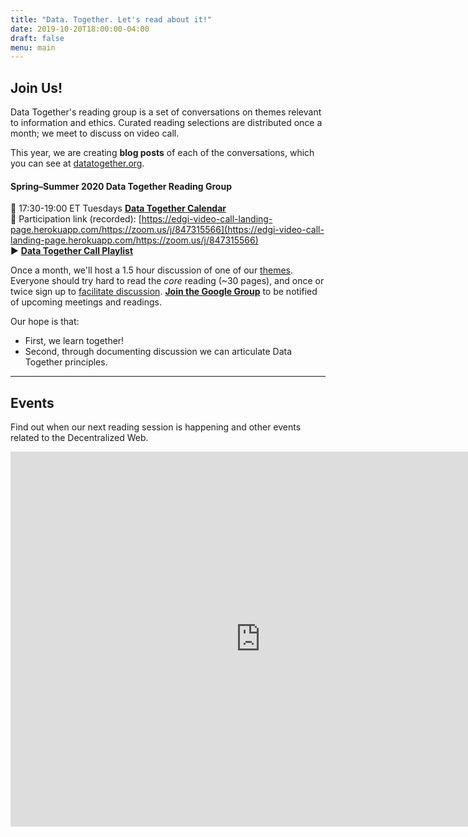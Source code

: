 ```yaml
---
title: "Data. Together. Let's read about it!"
date: 2019-10-20T18:00:00-04:00
draft: false
menu: main
---
```


## Join Us!

Data Together's reading group is a set of conversations on themes relevant to information and ethics.
Curated reading selections are distributed once a month; we meet to discuss on video call.

This year, we are creating **blog posts** of each of the conversations, which you can see at [datatogether.org](//datatogether.org).

#### Spring–Summer 2020 Data Together Reading Group

📅 17:30-19:00 ET Tuesdays [**Data Together Calendar**](https://calendar.google.com/calendar/embed?src=u75o4fbnv59006peo07nv67vsg%40group.calendar.google.com&ctz=America%2FToronto)  
🎯 Participation link (recorded): [https://edgi-video-call-landing-page.herokuapp.com/https://zoom.us/j/847315566](https://edgi-video-call-landing-page.herokuapp.com/https://zoom.us/j/847315566)  
▶️ [**Data Together Call Playlist**](https://www.youtube.com/playlist?list=PLtsP3g9LafVul1gCctMYGm9sz5FUWr5bu)

Once a month, we'll host a 1.5 hour discussion of one of our [themes](https://github.com/datatogether/reading_datatogether#themes). Everyone should try hard to read the *core* reading (~30 pages), and once or twice sign up to [facilitate discussion](https://github.com/datatogether/reading_datatogether#facilitation). [**Join the Google Group**](https://groups.google.com/forum/embed/?place=forum/datatogether/join) to be notified of upcoming meetings and readings.

Our hope is that:
<ul>
  <li>First, we learn together!</li>
  <li>Second, through documenting discussion we can articulate Data Together principles.</li>
</ul>

---

## Events

<p>Find out when our next reading session is happening and other events related to the Decentralized Web.</p>

<iframe src="https://calendar.google.com/calendar/b/1/embed?height=600&amp;wkst=1&amp;bgcolor=%23ffffff&amp;ctz=America%2FNew_York&amp;src=dTc1bzRmYm52NTkwMDZwZW8wN252Njd2c2dAZ3JvdXAuY2FsZW5kYXIuZ29vZ2xlLmNvbQ&amp;color=%23C0CA33&amp;showTitle=0&amp;showNav=1&amp;showDate=1&amp;showPrint=0&amp;showTabs=1&amp;showCalendars=0" style="border-width:0" width="800" height="600" frameborder="0" scrolling="no"></iframe>